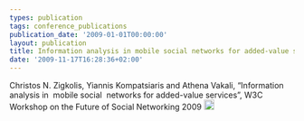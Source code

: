 ```yaml
---
types: publication
tags: conference_publications
publication_date: '2009-01-01T00:00:00'
layout: publication
title: Information analysis in mobile social networks for added-value services
date: '2009-11-17T16:28:36+02:00'
---
```

<p>Christos N. Zigkolis, Yiannis Kompatsiaris and Athena Vakali, &ldquo;Information analysis in<span>&nbsp; </span>mobile social<span>&nbsp; </span>networks for added-value services&rdquo;, W3C Workshop on the Future of Social Networking 2009 <a href="/files/mobile-social-data-analysis.pdf"><img alt="" height="18" src="/files/pdf/pdf.png" width="18" /></a></p>
